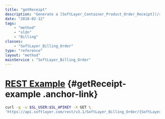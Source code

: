 ```yaml
---
title: "getReceipt"
description: "Generate a [SoftLayer_Container_Product_Order_Receipt](/reference/datatypes/SoftLayer_Container_Product_Order_Receipt) object with all the order information. "
date: "2018-02-12"
tags:
    - "method"
    - "sldn"
    - "Billing"
classes:
    - "SoftLayer_Billing_Order"
type: "reference"
layout: "method"
mainService : "SoftLayer_Billing_Order"
---
```


# [REST Example](#getReceipt-example) <a href="/article/rest/"><i class="fas fa-question"></i></a> {#getReceipt-example .anchor-link} 
```bash
curl -g -u $SL_USER:$SL_APIKEY -X GET \
'https://api.softlayer.com/rest/v3.1/SoftLayer_Billing_Order/{SoftLayer_Billing_OrderID}/getReceipt'
```
